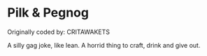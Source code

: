 # Pilk & Pegnog

Originally coded by: CRITAWAKETS

A silly gag joke, like lean. A horrid thing to craft, drink and give out. 
